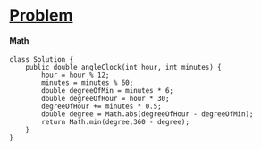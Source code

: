 # [Problem](https://leetcode.com/problems/angle-between-hands-of-a-clock/)

#### Math
````
class Solution {
    public double angleClock(int hour, int minutes) {
        hour = hour % 12;
        minutes = minutes % 60;
        double degreeOfMin = minutes * 6;
        double degreeOfHour = hour * 30;
        degreeOfHour += minutes * 0.5;
        double degree = Math.abs(degreeOfHour - degreeOfMin);
        return Math.min(degree,360 - degree);
    }
}
````
